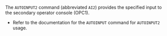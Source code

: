 <!-- SPDX-License-Identifier: LicenseRef-CF-GAL -->
<!-- SPDX-FileCopyrightText: 2022-2023 The DPS8M Development Team -->
<!-- scspell-id: 96cf8e88-3173-11ed-a0be-80ee73e9b8e7 -->
The `AUTOINPUT2` command (abbreviated `AI2`) provides the specified input to the
secondary operator console (OPC1).

* Refer to the documentation for the `AUTOINPUT` command for `AUTOINPUT2` usage.


